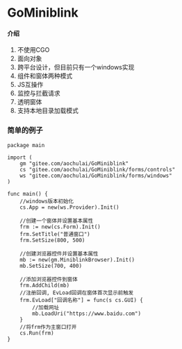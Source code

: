 # GoMiniblink

#### 介绍


1.  不使用CGO
2.  面向对象
3.  跨平台设计，但目前只有一个windows实现
4.  组件和窗体两种模式
5.  JS互操作
6.  监控与拦截请求
7.  透明窗体
8.  支持本地目录加载模式


### 简单的例子
    package main
    
    import (
    	gm "gitee.com/aochulai/GoMiniblink"
    	cs "gitee.com/aochulai/GoMiniblink/forms/controls"
    	ws "gitee.com/aochulai/GoMiniblink/forms/windows"
    )
    
    func main() {
        //windows版本初始化
        cs.App = new(ws.Provider).Init()
        
        //创建一个窗体并设置基本属性
        frm := new(cs.Form).Init()
        frm.SetTitle("普通窗口")
        frm.SetSize(800, 500)
    	
        //创建浏览器控件并设置基本属性
        mb := new(gm.MiniblinkBrowser).Init()
        mb.SetSize(700, 400)
        
        //添加浏览器控件到窗体
        frm.AddChild(mb)
        //注册回调, EvLoad回调在窗体首次显示前触发
        frm.EvLoad["回调名称"] = func(s cs.GUI) {
            //加载网址
            mb.LoadUri("https://www.baidu.com")
        }
        //将frm作为主窗口打开
        cs.Run(frm)
    }
    
